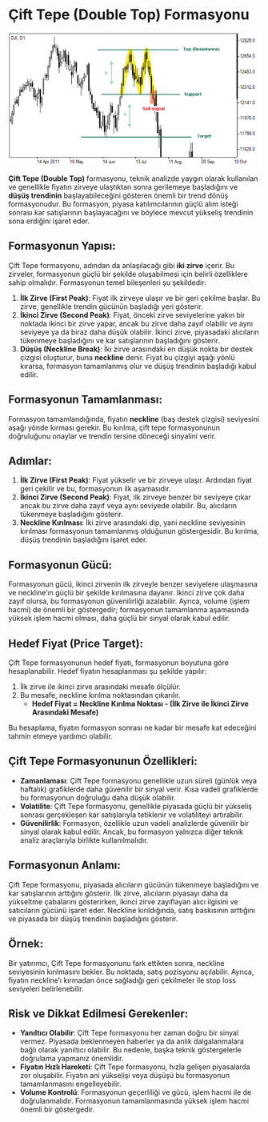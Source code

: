 # Çift Tepe (Double Top) Formasyonu

![](./images/cift-tepe.png)

**Çift Tepe (Double Top)** formasyonu, teknik analizde yaygın olarak kullanılan ve genellikle fiyatın zirveye ulaştıktan sonra gerilemeye başladığını ve **düşüş trendinin** başlayabileceğini gösteren önemli bir trend dönüş formasyonudur. Bu formasyon, piyasa katılımcılarının güçlü alım isteği sonrası kar satışlarının başlayacağını ve böylece mevcut yükseliş trendinin sona erdiğini işaret eder.

## **Formasyonun Yapısı:**

Çift Tepe formasyonu, adından da anlaşılacağı gibi **iki zirve** içerir. Bu zirveler, formasyonun güçlü bir şekilde oluşabilmesi için belirli özelliklere sahip olmalıdır. Formasyonun temel bileşenleri şu şekildedir:

1. **İlk Zirve (First Peak)**: Fiyat ilk zirveye ulaşır ve bir geri çekilme başlar. Bu zirve, genellikle trendin gücünün başladığı yeri gösterir.
2. **İkinci Zirve (Second Peak)**: Fiyat, önceki zirve seviyelerine yakın bir noktada ikinci bir zirve yapar, ancak bu zirve daha zayıf olabilir ve aynı seviyeye ya da biraz daha düşük olabilir. İkinci zirve, piyasadaki alıcıların tükenmeye başladığını ve kar satışlarının başladığını gösterir.
3. **Düşüş (Neckline Break)**: İki zirve arasındaki en düşük nokta bir destek çizgisi oluşturur, buna **neckline** denir. Fiyat bu çizgiyi aşağı yönlü kırarsa, formasyon tamamlanmış olur ve düşüş trendinin başladığı kabul edilir.

## **Formasyonun Tamamlanması:**

Formasyon tamamlandığında, fiyatın **neckline** (baş destek çizgisi) seviyesini aşağı yönde kırması gerekir. Bu kırılma, çift tepe formasyonunun doğruluğunu onaylar ve trendin tersine döneceği sinyalini verir.

## **Adımlar:**

1. **İlk Zirve (First Peak)**: Fiyat yükselir ve bir zirveye ulaşır. Ardından fiyat geri çekilir ve bu, formasyonun ilk aşamasıdır.
2. **İkinci Zirve (Second Peak)**: Fiyat, ilk zirveye benzer bir seviyeye çıkar ancak bu zirve daha zayıf veya aynı seviyede olabilir. Bu, alıcıların tükenmeye başladığını gösterir.
3. **Neckline Kırılması**: İki zirve arasındaki dip, yani neckline seviyesinin kırılması formasyonun tamamlanmış olduğunun göstergesidir. Bu kırılma, düşüş trendinin başladığını işaret eder.

## **Formasyonun Gücü:**

Formasyonun gücü, ikinci zirvenin ilk zirveyle benzer seviyelere ulaşmasına ve neckline’ın güçlü bir şekilde kırılmasına dayanır. İkinci zirve çok daha zayıf olursa, bu formasyonun güvenilirliği azalabilir. Ayrıca, volume (işlem hacmi) de önemli bir göstergedir; formasyonun tamamlanma aşamasında yüksek işlem hacmi olması, daha güçlü bir sinyal olarak kabul edilir.

## **Hedef Fiyat (Price Target):**

Çift Tepe formasyonunun hedef fiyatı, formasyonun boyutuna göre hesaplanabilir. Hedef fiyatın hesaplanması şu şekilde yapılır:

1. İlk zirve ile ikinci zirve arasındaki mesafe ölçülür.
2. Bu mesafe, neckline kırılma noktasından çıkarılır.
   - **Hedef Fiyat = Neckline Kırılma Noktası - (İlk Zirve ile İkinci Zirve Arasındaki Mesafe)**

Bu hesaplama, fiyatın formasyon sonrası ne kadar bir mesafe kat edeceğini tahmin etmeye yardımcı olabilir.

## **Çift Tepe Formasyonunun Özellikleri:**

- **Zamanlaması**: Çift Tepe formasyonu genellikle uzun süreli (günlük veya haftalık) grafiklerde daha güvenilir bir sinyal verir. Kısa vadeli grafiklerde bu formasyonun doğruluğu daha düşük olabilir.
- **Volatilite**: Çift Tepe formasyonu, genellikle piyasada güçlü bir yükseliş sonrası gerçekleşen kar satışlarıyla tetiklenir ve volatiliteyi artırabilir.
- **Güvenilirlik**: Formasyon, özellikle uzun vadeli analizlerde güvenilir bir sinyal olarak kabul edilir. Ancak, bu formasyon yalnızca diğer teknik analiz araçlarıyla birlikte kullanılmalıdır.

## **Formasyonun Anlamı:**

Çift Tepe formasyonu, piyasada alıcıların gücünün tükenmeye başladığını ve kar satışlarının arttığını gösterir. İlk zirve, alıcıların piyasayı daha da yükseltme çabalarını gösterirken, ikinci zirve zayıflayan alıcı ilgisini ve satıcıların gücünü işaret eder. Neckline kırıldığında, satış baskısının arttığını ve piyasada bir düşüş trendinin başladığını gösterir.

## **Örnek:**

Bir yatırımcı, Çift Tepe formasyonunu fark ettikten sonra, neckline seviyesinin kırılmasını bekler. Bu noktada, satış pozisyonu açılabilir. Ayrıca, fiyatın neckline’ı kırmadan önce sağladığı geri çekilmeler ile stop loss seviyeleri belirlenebilir.

## **Risk ve Dikkat Edilmesi Gerekenler:**

- **Yanıltıcı Olabilir**: Çift Tepe formasyonu her zaman doğru bir sinyal vermez. Piyasada beklenmeyen haberler ya da anlık dalgalanmalara bağlı olarak yanıltıcı olabilir. Bu nedenle, başka teknik göstergelerle doğrulama yapmanız önemlidir.
- **Fiyatın Hızlı Hareketi**: Çift Tepe formasyonu, hızla gelişen piyasalarda zor oluşabilir. Fiyatın ani yükselişi veya düşüşü bu formasyonun tamamlanmasını engelleyebilir.
- **Volume Kontrolü**: Formasyonun geçerliliği ve gücü, işlem hacmi ile de doğrulanmalıdır. Formasyonun tamamlanmasında yüksek işlem hacmi önemli bir göstergedir.
